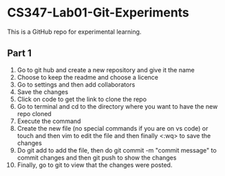 # CS347-Lab01-Git-Experiments
This is a GitHub repo for experimental learning. 

## Part 1 
1. Go to git hub and create a new repository and give it the name
2. Choose to keep the readme and choose a licence
3. Go to settings and then add collaborators
4. Save the changes
5. Click on code to get the link to clone the repo 
6. Go to terminal and cd to the directory where you want to have the new repo cloned 
7. Execute the command <git clone the link to clone the repo>
8. Create the new file (no special commands if you are on vs code) or touch <filename> and  then vim <filename> to edit the file and then finally <:wq> to save the changes
9. Do git add <filename> to add the file, then do git commit -m "commit message" to commit changes and then git push to show the changes
10. Finally, go to git to view that the changes were posted. 
